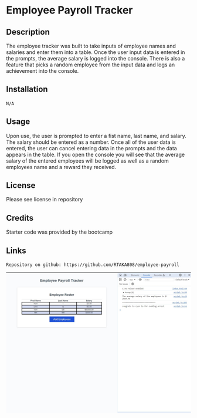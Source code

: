 # Employee Payroll Tracker 

## Description
  The employee tracker was built to take inputs of employee names and salaries and enter them into a table. Once the user input data is entered in the prompts, the average salary is logged into the console.  There is also a feature that picks a random employee from the input data and logs an achievement into the console.  

## Installation
    N/A


## Usage
Upon use, the user is prompted to enter a fist name, last name, and salary.  The salary should be entered as a number.  Once all of the user data is entered, the user can cancel entering data in the prompts and the data appears in the table.  If you open the console you will see that the average salary of the entered employees will be logged as well as a random employees name and a reward they received.  


## License 
 Please see license in repository

 ## Credits

 Starter code was provided by the bootcamp

 ## Links
    Repository on github: https://github.com/RTAKA808/employee-payroll

![alt text](assets/images/emp-tracker-ss.JPG)